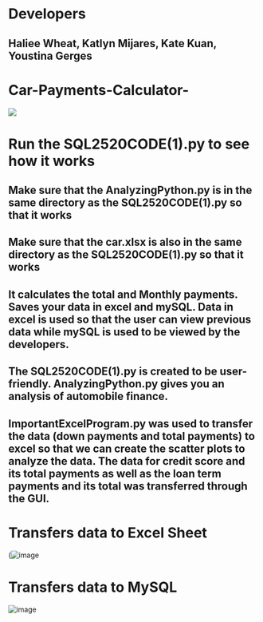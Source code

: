 # Developers
## Haliee Wheat, Katlyn Mijares, Kate Kuan, Youstina Gerges

# Car-Payments-Calculator- 
![](http://g.recordit.co/USBzwl0BBc.gif) 

# Run the SQL2520CODE(1).py to see how it works
## Make sure that the AnalyzingPython.py is in the same directory as the SQL2520CODE(1).py so that it works
## Make sure that the car.xlsx is also in the same directory as the SQL2520CODE(1).py so that it works
## It calculates the total and Monthly payments. Saves your data in excel and mySQL. Data in excel is used so that the user can view previous data while mySQL is used to be viewed by the developers.
## The SQL2520CODE(1).py is created to be user-friendly. AnalyzingPython.py gives you an analysis of automobile finance.
## ImportantExcelProgram.py was used to transfer the data (down payments and total payments) to excel so that we can create the scatter plots to analyze the data. The data for credit score and its total payments as well as the loan term payments and its total was transferred through the GUI.

# Transfers data to Excel Sheet
(![image](https://github.com/yngerges-pro/Car-Payments-Calculator-/assets/102266055/a433ac7b-ae5b-4a9b-9ec0-100fedd39a57)

# Transfers data to MySQL
![image](https://github.com/yngerges-pro/Car-Payments-Calculator-/assets/85207784/e401f380-defd-441e-a573-55f509016f4d)
